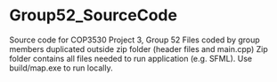 # Group52_SourceCode
Source code for COP3530 Project 3, Group 52
Files coded by group members duplicated outside zip folder (header files and main.cpp)
Zip folder contains all files needed to run application (e.g. SFML). Use build/map.exe to run locally.
